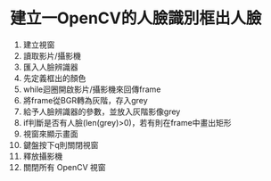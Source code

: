 # 建立一OpenCV的人臉識別框出人臉

1. 建立視窗
2. 讀取影片/攝影機
3. 匯入人臉辨識器
4. 先定義框出的顏色
5. while迴圈開啟影片/攝影機來回傳frame
6. 將frame從BGR轉為灰階，存入grey
7. 給予人臉辨識器的參數，並放入灰階影像grey
8. if判斷是否有人臉(len(grey)>0)，若有則在frame中畫出矩形
9. 視窗來顯示畫面
10. 鍵盤按下q則關閉視窗
11. 釋放攝影機
12. 關閉所有 OpenCV 視窗
